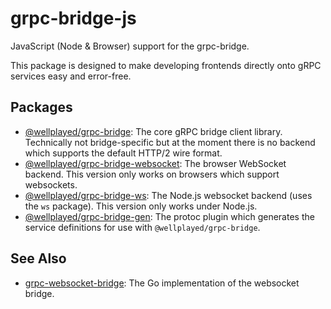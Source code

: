 # grpc-bridge-js
JavaScript (Node &amp; Browser) support for the grpc-bridge.

This package is designed to make developing frontends directly onto gRPC services easy and error-free.

## Packages
- [@wellplayed/grpc-bridge](packages/grpc-bridge):
    The core gRPC bridge client library. Technically not bridge-specific but at the moment there is no backend which supports the default HTTP/2 wire format.
- [@wellplayed/grpc-bridge-websocket](packages/grpc-bridge-websocket):
    The browser WebSocket backend. This version only works on browsers which support websockets.
- [@wellplayed/grpc-bridge-ws](packages/grpc-bridge-ws):
    The Node.js websocket backend (uses the `ws` package). This version only works under Node.js.
- [@wellplayed/grpc-bridge-gen](packages/grpc-bridge-gen):
    The protoc plugin which generates the service definitions for use with `@wellplayed/grpc-bridge`.

## See Also
 - [grpc-websocket-bridge](https://github.com/wellplayedgames/grpc-websocket-bridge):
    The Go implementation of the websocket bridge.
